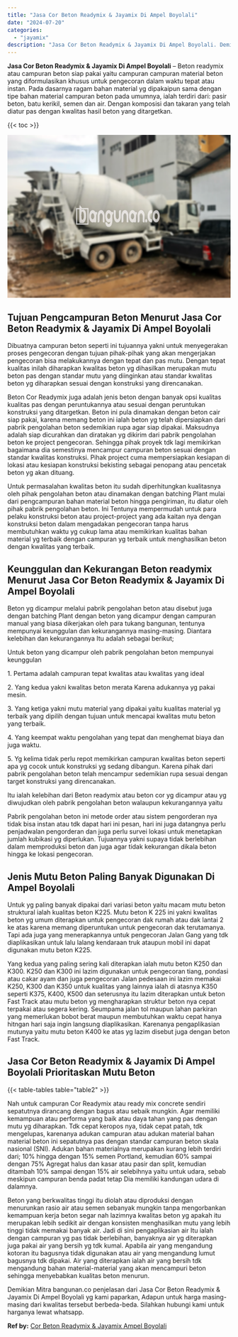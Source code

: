 ```yaml
---
title: "Jasa Cor Beton Readymix & Jayamix Di Ampel Boyolali"
date: "2024-07-20"
categories: 
  - "jayamix"
description: "Jasa Cor Beton Readymix & Jayamix Di Ampel Boyolali. Demikian Mitra bangunan.co penjelasan dari Jasa Cor Beton Readymix & Jayamix Di Ampel Boyolali yg kami p..."
---
```


**Jasa Cor Beton Readymix & Jayamix Di Ampel Boyolali** – Beton readymix atau campuran beton siap pakai yaitu campuran campuran material beton yang diformulasikan khusus untuk pengecoran dalam waktu tepat atau instan. Pada dasarnya ragam bahan material yg dipakaipun sama dengan tipe bahan material campuran beton pada umumnya, ialah terdiri dari: pasir beton, batu kerikil, semen dan air. Dengan komposisi dan takaran yang telah diatur pas dengan kwalitas hasil beton yang ditargetkan.

{{< toc >}}

![Jasa Cor Beton Readymix & Jayamix Di Ampel Boyolali](/images/jasa-cor-readymix-19.png)

## Tujuan Pengcampuran Beton Menurut Jasa Cor Beton Readymix & Jayamix Di Ampel Boyolali

Dibuatnya campuran beton seperti ini tujuannya yakni untuk menyegerakan proses pengecoran dengan tujuan pihak-pihak yang akan mengerjakan pengecoran bisa melakukannya dengan tepat dan pas mutu. Dengan tepat kualitas inilah diharapkan kwalitas beton yg dihasilkan merupakan mutu beton pas dengan standar mutu yang diinginkan atau standar kwalitas beton yg diharapkan sesuai dengan konstruksi yang direncanakan.

Beton Cor Readymix juga adalah jenis beton dengan banyak opsi kualitas kualitas pas dengan peruntukannya atau sesuai dengan peruntukan konstruksi yang ditargetkan. Beton ini pula dinamakan dengan beton cair siap pakai, karena memang beton ini ialah beton yg telah dipersiapkan dari pabrik pengolahan beton sedemikian rupa agar siap dipakai. Maksudnya adalah siap dicurahkan dan diratakan yg dikirim dari pabrik pengolahan beton ke project pengecoran. Sehingga pihak proyek tdk lagi memikirkan bagaimana dia semestinya mencampur campuran beton sesuai dengan standar kwalitas konstruksi. Pihak project cuma mempersiapkan kesiapan di lokasi atau kesiapan konstruksi bekisting sebagai penopang atau pencetak beton yg akan dituang.

Untuk permasalahan kwalitas beton itu sudah diperhitungkan kualitasnya oleh pihak pengolahan beton atau dinamakan dengan batching Plant mulai dari pengcampuran bahan material beton hingga pengiriman, itu diatur oleh pihak pabrik pengolahan beton. Ini Tentunya mempermudah untuk para pelaku konstruksi beton atau project-project yang ada kaitan nya dengan konstruksi beton dalam mengadakan pengecoran tanpa harus membutuhkan waktu yg cukup lama atau memikirkan kualitas bahan material yg terbaik dengan campuran yg terbaik untuk menghasilkan beton dengan kwalitas yang terbaik.

## Keunggulan dan Kekurangan Beton readymix Menurut Jasa Cor Beton Readymix & Jayamix Di Ampel Boyolali

Beton yg dicampur melalui pabrik pengolahan beton atau disebut juga dengan batching Plant dengan beton yang dicampur dengan campuran manual yang biasa dikerjakan oleh para tukang bangunan, tentunya mempunyai keunggulan dan kekurangannya masing-masing. Diantara kelebihan dan kekurangannya Itu adalah sebagai berikut;

Untuk beton yang dicampur oleh pabrik pengolahan beton mempunyai keunggulan

1\. Pertama adalah campuran tepat kwalitas atau kwalitas yang ideal

2\. Yang kedua yakni kwalitas beton merata Karena adukannya yg pakai mesin.

3\. Yang ketiga yakni mutu material yang dipakai yaitu kualitas material yg terbaik yang dipilih dengan tujuan untuk mencapai kwalitas mutu beton yang terbaik.

4\. Yang keempat waktu pengolahan yang tepat dan menghemat biaya dan juga waktu.

5\. Yg kelima tidak perlu repot memikirkan campuran kwalitas beton seperti apa yg cocok untuk konstruksi yg sedang dibangun. Karena pihak dari pabrik pengolahan beton telah mencampur sedemikian rupa sesuai dengan target konstruksi yang direncanakan.

Itu ialah kelebihan dari Beton readymix atau beton cor yg dicampur atau yg diwujudkan oleh pabrik pengolahan beton walaupun kekurangannya yaitu

Pabrik pengolahan beton ini metode order atau sistem pengorderan nya tidak bisa instan atau tdk dapat hari ini pesan, hari ini juga datangnya perlu penjadwalan pengorderan dan juga perlu survei lokasi untuk menetapkan jumlah kubikasi yg diperlukan. Tujuannya yakni supaya tidak berlebihan dalam memproduksi beton dan juga agar tidak kekurangan dikala beton hingga ke lokasi pengecoran.

## Jenis Mutu Beton Paling Banyak Digunakan Di Ampel Boyolali

Untuk yg paling banyak dipakai dari variasi beton yaitu macam mutu beton struktural ialah kualitas beton K225. Mutu beton K 225 ini yakni kwalitas beton yg umum diterapkan untuk pengecoran dak rumah atau dak lantai 2 ke atas karena memang diperuntukan untuk pengecoran dak terutamanya. Tapi ada juga yang menerapkannya untuk pengecoran Jalan Gang yang tdk diaplikasikan untuk lalu lalang kendaraan truk ataupun mobil ini dapat digunakan mutu beton K225.

Yang kedua yang paling sering kali diterapkan ialah mutu beton K250 dan K300. K250 dan K300 ini lazim digunakan untuk pengecoran tiang, pondasi atau cakar ayam dan juga pengecoran Jalan pedesaan ini lazim memakai K250, K300 dan K350 untuk kualitas yang lainnya ialah di atasnya K350 seperti K375, K400, K500 dan seterusnya itu lazim diterapkan untuk beton Fast Track atau mutu beton yg mengharapkan struktur beton nya cepat terpakai atau segera kering. Seumpama jalan tol maupun lahan parkiran yang memerlukan bobot berat maupun membutuhkan waktu cepat hanya hitngan hari saja ingin langsung diaplikasikan. Karenanya pengaplikasian mutunya yaitu mutu beton K400 ke atas yg lazim disebut juga dengan beton Fast Track.

## Jasa Cor Beton Readymix & Jayamix Di Ampel Boyolali Prioritaskan Mutu Beton

{{< table-tables table="table2" >}}

Nah untuk campuran Cor Readymix atau ready mix concrete sendiri sepatutnya dirancang dengan bagus atau sebaik mungkin. Agar memiliki kemampuan atau performa yang baik atau daya tahan yang pas dengan mutu yg diharapkan. Tdk cepat keropos nya, tidak cepat patah, tdk mengelupas, karenanya adukan campuran atau adukan material bahan material beton ini sepatutnya pas dengan standar campuran beton skala nasional (SNI). Adukan bahan materialnya merupakan kurang lebih terdiri dari; 10% hingga dengan 15% semen Portland, kemudian 60% sampai dengan 75% Agregat halus dan kasar atau pasir dan split, kemudian ditambah 10% sampai dengan 15% air selebihnya yaitu untuk udara, sebab meskipun campuran benda padat tetap Dia memiliki kandungan udara di dalamnya.

Beton yang berkwalitas tinggi itu diolah atau diproduksi dengan menurunkan rasio air atau semen sebanyak mungkin tanpa mengorbankan kemampuan kerja beton segar nah lazimnya kwalitas beton yg apakah itu merupakan lebih sedikit air dengan konsisten menghasilkan mutu yang lebih tinggi tidak memakai banyak air. Jadi di sini pengaplikasian air Itu ialah dengan campuran yg pas tidak berlebihan, banyaknya air yg diterapkan juga pakai air yang bersih yg tdk kumal. Apabila air yang mengandung kotoran itu bagusnya tidak digunakan atau air yang mengandung lumut bagusnya tdk dipakai. Air yang diterapkan ialah air yang bersih tdk mengandung bahan material-material yang akan mencampuri beton sehingga menyebabkan kualitas beton menurun.

Demikian Mitra bangunan.co penjelasan dari Jasa Cor Beton Readymix & Jayamix Di Ampel Boyolali yg kami paparkan, Adapun untuk harga masing-masing dari kwalitas tersebut berbeda-beda. Silahkan hubungi kami untuk harganya lewat whatsapp.

**Ref by:** [Cor Beton Readymix & Jayamix Ampel Boyolali](https://id.wikipedia.org/wiki/Cor)

